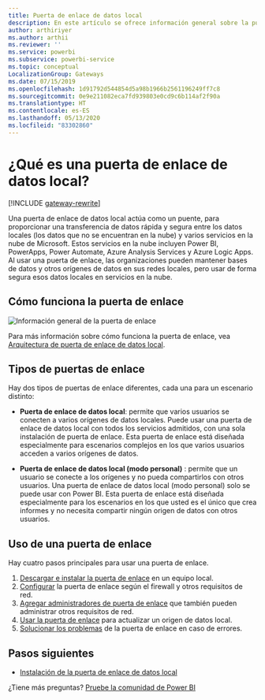 ```yaml
---
title: Puerta de enlace de datos local
description: En este artículo se ofrece información general sobre la puerta de enlace de datos local para Power BI. Puede usar esta puerta de enlace para trabajar con orígenes de datos DirectQuery. También puede usar esta puerta de enlace para actualizar conjuntos de datos en la nube con datos locales.
author: arthiriyer
ms.author: arthii
ms.reviewer: ''
ms.service: powerbi
ms.subservice: powerbi-service
ms.topic: conceptual
LocalizationGroup: Gateways
ms.date: 07/15/2019
ms.openlocfilehash: 1d91792d544854d5a98b1966b2561196249ff7c8
ms.sourcegitcommit: 0e9e211082eca7fd939803e0cd9c6b114af2f90a
ms.translationtype: HT
ms.contentlocale: es-ES
ms.lasthandoff: 05/13/2020
ms.locfileid: "83302860"
---
```

# <a name="what-is-an-on-premises-data-gateway"></a>¿Qué es una puerta de enlace de datos local?

[!INCLUDE [gateway-rewrite](../includes/gateway-rewrite.md)]

Una puerta de enlace de datos local actúa como un puente, para proporcionar una transferencia de datos rápida y segura entre los datos locales (los datos que no se encuentran en la nube) y varios servicios en la nube de Microsoft. Estos servicios en la nube incluyen Power BI, PowerApps, Power Automate, Azure Analysis Services y Azure Logic Apps. Al usar una puerta de enlace, las organizaciones pueden mantener bases de datos y otros orígenes de datos en sus redes locales, pero usar de forma segura esos datos locales en servicios en la nube.

## <a name="how-the-gateway-works"></a>Cómo funciona la puerta de enlace

![Información general de la puerta de enlace](media/service-gateway-onprem/on-premises-data-gateway.png)

Para más información sobre cómo funciona la puerta de enlace, vea [Arquitectura de puerta de enlace de datos local](/data-integration/gateway/service-gateway-onprem-indepth).

## <a name="types-of-gateways"></a>Tipos de puertas de enlace

Hay dos tipos de puertas de enlace diferentes, cada una para un escenario distinto:

* **Puerta de enlace de datos local**: permite que varios usuarios se conecten a varios orígenes de datos locales. Puede usar una puerta de enlace de datos local con todos los servicios admitidos, con una sola instalación de puerta de enlace. Esta puerta de enlace está diseñada especialmente para escenarios complejos en los que varios usuarios acceden a varios orígenes de datos.

* **Puerta de enlace de datos local (modo personal)** : permite que un usuario se conecte a los orígenes y no pueda compartirlos con otros usuarios. Una puerta de enlace de datos local (modo personal) solo se puede usar con Power BI. Esta puerta de enlace está diseñada especialmente para los escenarios en los que usted es el único que crea informes y no necesita compartir ningún origen de datos con otros usuarios.

## <a name="use-a-gateway"></a>Uso de una puerta de enlace

Hay cuatro pasos principales para usar una puerta de enlace.

1. [Descargar e instalar la puerta de enlace](/data-integration/gateway/service-gateway-install) en un equipo local.
1. [Configurar](/data-integration/gateway/service-gateway-app) la puerta de enlace según el firewall y otros requisitos de red.
1. [Agregar administradores de puerta de enlace](/data-integration/gateway/service-gateway-manage) que también pueden administrar otros requisitos de red.
1. [Usar la puerta de enlace](service-gateway-sql-tutorial.md) para actualizar un origen de datos local.
1. [Solucionar los problemas](service-gateway-onprem-tshoot.md) de la puerta de enlace en caso de errores.

## <a name="next-steps"></a>Pasos siguientes

* [Instalación de la puerta de enlace de datos local](/data-integration/gateway/service-gateway-install)

¿Tiene más preguntas? [Pruebe la comunidad de Power BI](https://community.powerbi.com/)
